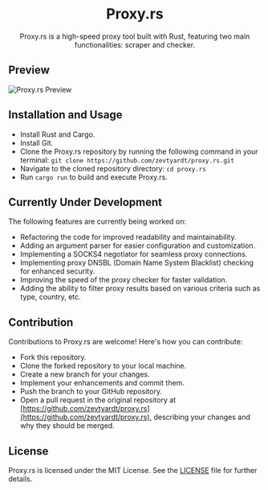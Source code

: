 <div align="center">

# Proxy.rs
Proxy.rs is a high-speed proxy tool built with Rust, featuring two main functionalities: scraper and checker.

</div>

## Preview
![Proxy.rs Preview](https://i.ibb.co/4mwh4VH/a.png)

## Installation and Usage

- Install Rust and Cargo.
- Install Git.
- Clone the Proxy.rs repository by running the following command in your terminal:
  `git clone https://github.com/zevtyardt/proxy.rs.git`
- Navigate to the cloned repository directory:
  `cd proxy.rs`
- Run `cargo run` to build and execute Proxy.rs.

## Currently Under Development

The following features are currently being worked on:

- Refactoring the code for improved readability and maintainability.
- Adding an argument parser for easier configuration and customization.
- Implementing a SOCKS4 negotiator for seamless proxy connections.
- Implementing proxy DNSBL (Domain Name System Blacklist) checking for enhanced security.
- Improving the speed of the proxy checker for faster validation.
- Adding the ability to filter proxy results based on various criteria such as type, country, etc.

## Contribution

Contributions to Proxy.rs are welcome! Here's how you can contribute:

- Fork this repository.
- Clone the forked repository to your local machine.
- Create a new branch for your changes.
- Implement your enhancements and commit them.
- Push the branch to your GitHub repository.
- Open a pull request in the original repository at [https://github.com/zevtyardt/proxy.rs](https://github.com/zevtyardt/proxy.rs), describing your changes and why they should be merged.

## License

Proxy.rs is licensed under the MIT License. See the [LICENSE](https://github.com/zevtyardt/proxy.rs/blob/main/LICENSE) file for further details.

